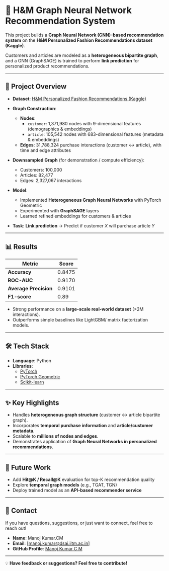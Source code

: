 # 🛒 H&M Graph Neural Network Recommendation System

This project builds a **Graph Neural Network (GNN)-based recommendation system** on the **H&M Personalized Fashion Recommendations dataset (Kaggle)**.  

Customers and articles are modeled as a **heterogeneous bipartite graph**, and a GNN (GraphSAGE) is trained to perform **link prediction** for personalized product recommendations.

---

## 🚀 Project Overview

- **Dataset**: [H&M Personalized Fashion Recommendations (Kaggle)](https://www.kaggle.com/competitions/h-and-m-personalized-fashion-recommendations)  

- **Graph Construction**:  
  - **Nodes**:  
    - `customer`: 1,371,980 nodes with 9-dimensional features (demographics & embeddings)  
    - `article`: 105,542 nodes with 683-dimensional features (metadata & embeddings)  
  - **Edges**: 31,788,324 purchase interactions (customer ↔ article), with time and edge attributes  

- **Downsampled Graph** (for demonstration / compute efficiency):  
  - Customers: 100,000  
  - Articles: 82,477  
  - Edges: 2,327,067 interactions  

- **Model**:  
  - Implemented **Heterogeneous Graph Neural Networks** with PyTorch Geometric  
  - Experimented with **GraphSAGE** layers  
  - Learned refined embeddings for customers & articles  

- **Task**: **Link prediction** → Predict if customer *X* will purchase article *Y*  

---

## 📊 Results

| Metric              | Score  |
|----------------------|--------|
| **Accuracy**         | 0.8475 |
| **ROC-AUC**          | 0.9170 |
| **Average Precision**| 0.9101 |
| **F1-score**         | 0.89   |

- Strong performance on a **large-scale real-world dataset** (>2M interactions).
- Outperforms simple baselines like LightGBM/ matrix factorization models.  

---

## 🛠️ Tech Stack

- **Language**: Python  
- **Libraries**:  
  - [PyTorch](https://pytorch.org/)  
  - [PyTorch Geometric](https://pytorch-geometric.readthedocs.io/)  
  - [Scikit-learn](https://scikit-learn.org/)  

---

## ✨ Key Highlights

- Handles **heterogeneous graph structure** (customer ↔ article bipartite graph).  
- Incorporates **temporal purchase information** and **article/customer metadata**.  
- Scalable to **millions of nodes and edges**.  
- Demonstrates application of **Graph Neural Networks in personalized recommendations**.  

---

## 🔮 Future Work

- Add **Hit@K / Recall@K** evaluation for top-K recommendation quality  
- Explore **temporal graph models** (e.g., TGAT, TGN)  
- Deploy trained model as an **API-based recommender service**  

---
## 📧 Contact

If you have questions, suggestions, or just want to connect, feel free to reach out!

- **Name**: Manoj Kumar.CM  
- **Email**: [manoj.kumar@dsai.iitm.ac.in]  
- **GitHub Profile**: [Manoj Kumar C M](https://github.com/MANOJKUMAR-CM)
---  
💡 **Have feedback or suggestions? Feel free to contribute!**  


